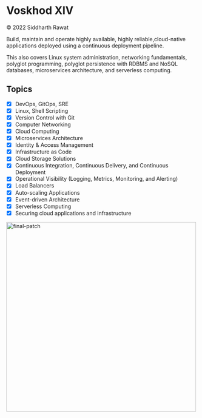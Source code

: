 # Voskhod XIV

© 2022 Siddharth Rawat

Build, maintain and operate highly available, highly reliable,cloud-native applications deployed using a continuous deployment pipeline.

This also covers Linux system administration, networking fundamentals, polyglot programming, polyglot persistence with RDBMS and NoSQL databases, microservices architecture, and serverless computing.

## Topics

- [x] DevOps, GitOps, SRE
- [x] Linux, Shell Scripting
- [x] Version Control with Git
- [x] Computer Networking
- [x] Cloud Computing
- [x] Microservices Architecture
- [x] Identity & Access Management
- [x] Infrastructure as Code
- [x] Cloud Storage Solutions
- [x] Continuous Integration, Continuous Delivery, and Continuous Deployment
- [x] Operational Visibility (Logging, Metrics, Monitoring, and Alerting)
- [x] Load Balancers
- [x] Auto-scaling Applications
- [x] Event-driven Architecture
- [x] Serverless Computing
- [x] Securing cloud applications and infrastructure

<img src="https://user-images.githubusercontent.com/97932746/201548646-8a8439bd-5f6e-487a-a9b7-1d57ba0187be.png" alt="final-patch" width="500" height="500">

<!--

**Here are some ideas to get you started:**

🙋‍♀️ A short introduction - what is your organization all about?
🌈 Contribution guidelines - how can the community get involved?
👩‍💻 Useful resources - where can the community find your docs? Is there anything else the community should know?
🍿 Fun facts - what does your team eat for breakfast?
🧙 Remember, you can do mighty things with the power of [Markdown](https://docs.github.com/github/writing-on-github/getting-started-with-writing-and-formatting-on-github/basic-writing-and-formatting-syntax)
-->
